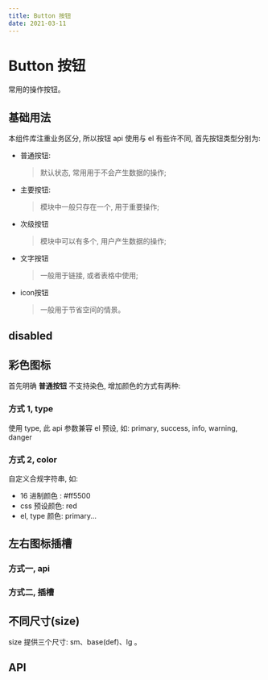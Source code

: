 ```yaml
---
title: Button 按钮
date: 2021-03-11
---
```


# Button 按钮

常用的操作按钮。

## 基础用法

本组件库注重业务区分, 所以按钮 api 使用与 el 有些许不同, 首先按钮类型分别为:

- 普通按钮:
  > 默认状态, 常用用于不会产生数据的操作;
- 主要按钮:
  > 模块中一般只存在一个, 用于重要操作;
- 次级按钮
  > 模块中可以有多个, 用户产生数据的操作;
- 文字按钮
  > 一般用于链接, 或者表格中使用;
- icon按钮
  > 一般用于节省空间的情景。

<preview path="./def.vue" />

## disabled

<preview path="./btnDisabled.vue" />

## 彩色图标

首先明确 **普通按钮** 不支持染色, 增加颜色的方式有两种:

### 方式 1, type

使用 type, 此 api 参数兼容 el 预设, 如: primary, success, info, warning, danger

<preview path="./elType.vue" />

### 方式 2, color

自定义合规字符串, 如:

- 16 进制颜色 : #ff5500
- css 预设颜色: red
- el, type 颜色: primary...

<preview path="./btnColor.vue" />

## 左右图标插槽

### 方式一, api

<preview path="./btnIcon.vue" />

### 方式二, 插槽

<preview path="./btnIcon2.vue" />

## 不同尺寸(size)

size 提供三个尺寸: sm、base(def)、lg 。

<preview path="./btnSize.vue" />

## API

<API src="./data.json" lang="zh"></API>
